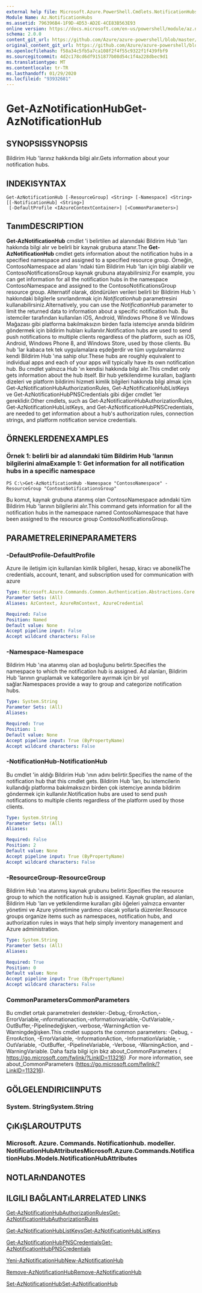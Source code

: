 ```yaml
---
external help file: Microsoft.Azure.PowerShell.Cmdlets.NotificationHubs.dll-Help.xml
Module Name: Az.NotificationHubs
ms.assetid: 796396B4-1F9D-4D53-AD2E-4CE83B563E93
online version: https://docs.microsoft.com/en-us/powershell/module/az.notificationhubs/get-aznotificationhub
schema: 2.0.0
content_git_url: https://github.com/Azure/azure-powershell/blob/master/src/NotificationHubs/NotificationHubs/help/Get-AzNotificationHub.md
original_content_git_url: https://github.com/Azure/azure-powershell/blob/master/src/NotificationHubs/NotificationHubs/help/Get-AzNotificationHub.md
ms.openlocfilehash: f58a34c5fb5a7ca108f2f4f55c9322f1f439fbf9
ms.sourcegitcommit: 4d2c178cd6df9151877b08d54c1f4a228dbec9d1
ms.translationtype: MT
ms.contentlocale: tr-TR
ms.lasthandoff: 01/29/2020
ms.locfileid: "93932681"
---
```

# <span data-ttu-id="ee3b3-101">Get-AzNotificationHub</span><span class="sxs-lookup"><span data-stu-id="ee3b3-101">Get-AzNotificationHub</span></span>

## <span data-ttu-id="ee3b3-102">SYNOPSIS</span><span class="sxs-lookup"><span data-stu-id="ee3b3-102">SYNOPSIS</span></span>
<span data-ttu-id="ee3b3-103">Bildirim Hub 'larınız hakkında bilgi alır.</span><span class="sxs-lookup"><span data-stu-id="ee3b3-103">Gets information about your notification hubs.</span></span>

## <span data-ttu-id="ee3b3-104">INDEKI</span><span class="sxs-lookup"><span data-stu-id="ee3b3-104">SYNTAX</span></span>

```
Get-AzNotificationHub [-ResourceGroup] <String> [-Namespace] <String> [[-NotificationHub] <String>]
 [-DefaultProfile <IAzureContextContainer>] [<CommonParameters>]
```

## <span data-ttu-id="ee3b3-105">Tanım</span><span class="sxs-lookup"><span data-stu-id="ee3b3-105">DESCRIPTION</span></span>
<span data-ttu-id="ee3b3-106">**Get-AzNotificationHub** cmdlet 'i belirtilen ad alanındaki Bildirim Hub 'ları hakkında bilgi alır ve belirli bir kaynak grubuna atanır.</span><span class="sxs-lookup"><span data-stu-id="ee3b3-106">The **Get-AzNotificationHub** cmdlet gets information about the notification hubs in a specified namespace and assigned to a specified resource group.</span></span>
<span data-ttu-id="ee3b3-107">Örneğin, ContosoNamespace ad alanı 'ndaki tüm Bildirim Hub 'ları için bilgi alabilir ve ContosoNotificationsGroup kaynak grubuna atayabilirsiniz.</span><span class="sxs-lookup"><span data-stu-id="ee3b3-107">For example, you can get information for all the notification hubs in the namespace ContosoNamespace and assigned to the ContosoNotificationsGroup resource group.</span></span>
<span data-ttu-id="ee3b3-108">Alternatif olarak, döndürülen verileri belirli bir Bildirim Hub 'ı hakkındaki bilgilerle sınırlandırmak için *Notificationhub* parametresini kullanabilirsiniz.</span><span class="sxs-lookup"><span data-stu-id="ee3b3-108">Alternatively, you can use the *NotificationHub* parameter to limit the returned data to information about a specific notification hub.</span></span>
<span data-ttu-id="ee3b3-109">Bu istemciler tarafından kullanılan iOS, Android, Windows Phone 8 ve Windows Mağazası gibi platforma bakılmaksızın birden fazla istemciye anında bildirim göndermek için bildirim hubları kullanılır.</span><span class="sxs-lookup"><span data-stu-id="ee3b3-109">Notification hubs are used to send push notifications to multiple clients regardless of the platform, such as iOS, Android, Windows Phone 8, and Windows Store, used by those clients.</span></span>
<span data-ttu-id="ee3b3-110">Bu hub 'lar kabaca tek tek uygulamalara eşdeğerdir ve tüm uygulamalarınız kendi Bildirim Hub 'ına sahip olur.</span><span class="sxs-lookup"><span data-stu-id="ee3b3-110">These hubs are roughly equivalent to individual apps and each of your apps will typically have its own notification hub.</span></span>
<span data-ttu-id="ee3b3-111">Bu cmdlet yalnızca Hub 'ın kendisi hakkında bilgi alır.</span><span class="sxs-lookup"><span data-stu-id="ee3b3-111">This cmdlet only gets information about the hub itself.</span></span>
<span data-ttu-id="ee3b3-112">Bir hub yetkilendirme kuralları, bağlantı dizeleri ve platform bildirimi hizmeti kimlik bilgileri hakkında bilgi almak için Get-AzNotificationHubAuthorizationRules, Get-AzNotificationHubListKeys ve Get-AzNotificationHubPNSCredentials gibi diğer cmdlet 'ler gereklidir.</span><span class="sxs-lookup"><span data-stu-id="ee3b3-112">Other cmdlets, such as Get-AzNotificationHubAuthorizationRules, Get-AzNotificationHubListKeys, and Get-AzNotificationHubPNSCredentials, are needed to get information about a hub's authorization rules, connection strings, and platform notification service credentials.</span></span>

## <span data-ttu-id="ee3b3-113">ÖRNEKLERDEN</span><span class="sxs-lookup"><span data-stu-id="ee3b3-113">EXAMPLES</span></span>

### <span data-ttu-id="ee3b3-114">Örnek 1: belirli bir ad alanındaki tüm Bildirim Hub 'larının bilgilerini alma</span><span class="sxs-lookup"><span data-stu-id="ee3b3-114">Example 1: Get information for all notification hubs in a specific namespace</span></span>
```
PS C:\>Get-AzNotificationHub -Namespace "ContosoNamespace" -ResourceGroup "ContosoNotificationsGroup"
```

<span data-ttu-id="ee3b3-115">Bu komut, kaynak grubuna atanmış olan ContosoNamespace adındaki tüm Bildirim Hub 'larının bilgilerini alır.</span><span class="sxs-lookup"><span data-stu-id="ee3b3-115">This command gets information for all the notification hubs in the namespace named ContosoNamespace that have been assigned to the resource group ContosoNotificationsGroup.</span></span>

## <span data-ttu-id="ee3b3-116">PARAMETRELERINE</span><span class="sxs-lookup"><span data-stu-id="ee3b3-116">PARAMETERS</span></span>

### <span data-ttu-id="ee3b3-117">-DefaultProfile</span><span class="sxs-lookup"><span data-stu-id="ee3b3-117">-DefaultProfile</span></span>
<span data-ttu-id="ee3b3-118">Azure ile iletişim için kullanılan kimlik bilgileri, hesap, kiracı ve abonelik</span><span class="sxs-lookup"><span data-stu-id="ee3b3-118">The credentials, account, tenant, and subscription used for communication with azure</span></span>

```yaml
Type: Microsoft.Azure.Commands.Common.Authentication.Abstractions.Core.IAzureContextContainer
Parameter Sets: (All)
Aliases: AzContext, AzureRmContext, AzureCredential

Required: False
Position: Named
Default value: None
Accept pipeline input: False
Accept wildcard characters: False
```

### <span data-ttu-id="ee3b3-119">-Namespace</span><span class="sxs-lookup"><span data-stu-id="ee3b3-119">-Namespace</span></span>
<span data-ttu-id="ee3b3-120">Bildirim Hub 'ına atanmış olan ad boşluğunu belirtir.</span><span class="sxs-lookup"><span data-stu-id="ee3b3-120">Specifies the namespace to which the notification hub is assigned.</span></span>
<span data-ttu-id="ee3b3-121">Ad alanları, Bildirim Hub 'larının gruplamak ve kategorilere ayırmak için bir yol sağlar.</span><span class="sxs-lookup"><span data-stu-id="ee3b3-121">Namespaces provide a way to group and categorize notification hubs.</span></span>

```yaml
Type: System.String
Parameter Sets: (All)
Aliases:

Required: True
Position: 1
Default value: None
Accept pipeline input: True (ByPropertyName)
Accept wildcard characters: False
```

### <span data-ttu-id="ee3b3-122">-NotificationHub</span><span class="sxs-lookup"><span data-stu-id="ee3b3-122">-NotificationHub</span></span>
<span data-ttu-id="ee3b3-123">Bu cmdlet 'in aldığı Bildirim Hub 'ının adını belirtir.</span><span class="sxs-lookup"><span data-stu-id="ee3b3-123">Specifies the name of the notification hub that this cmdlet gets.</span></span>
<span data-ttu-id="ee3b3-124">Bildirim Hub 'ları, bu istemcilerin kullandığı platforma bakılmaksızın birden çok istemciye anında bildirim göndermek için kullanılır.</span><span class="sxs-lookup"><span data-stu-id="ee3b3-124">Notification hubs are used to send push notifications to multiple clients regardless of the platform used by those clients.</span></span>

```yaml
Type: System.String
Parameter Sets: (All)
Aliases:

Required: False
Position: 2
Default value: None
Accept pipeline input: True (ByPropertyName)
Accept wildcard characters: False
```

### <span data-ttu-id="ee3b3-125">-ResourceGroup</span><span class="sxs-lookup"><span data-stu-id="ee3b3-125">-ResourceGroup</span></span>
<span data-ttu-id="ee3b3-126">Bildirim Hub 'ına atanmış kaynak grubunu belirtir.</span><span class="sxs-lookup"><span data-stu-id="ee3b3-126">Specifies the resource group to which the notification hub is assigned.</span></span>
<span data-ttu-id="ee3b3-127">Kaynak grupları, ad alanları, Bildirim Hub 'ları ve yetkilendirme kuralları gibi öğeleri yalnızca envanter yönetimi ve Azure yönetimine yardımcı olacak yollarla düzenler.</span><span class="sxs-lookup"><span data-stu-id="ee3b3-127">Resource groups organize items such as namespaces, notification hubs, and authorization rules in ways that help simply inventory management and Azure administration.</span></span>

```yaml
Type: System.String
Parameter Sets: (All)
Aliases:

Required: True
Position: 0
Default value: None
Accept pipeline input: True (ByPropertyName)
Accept wildcard characters: False
```

### <span data-ttu-id="ee3b3-128">CommonParameters</span><span class="sxs-lookup"><span data-stu-id="ee3b3-128">CommonParameters</span></span>
<span data-ttu-id="ee3b3-129">Bu cmdlet ortak parametreleri destekler:-Debug,-ErrorAction,-ErrorVariable,-ınformationaction,-ınformationvariable,-OutVariable,-OutBuffer,-Pipelinedeğişken,-verbose,-WarningAction ve-Warningdeğişken.</span><span class="sxs-lookup"><span data-stu-id="ee3b3-129">This cmdlet supports the common parameters: -Debug, -ErrorAction, -ErrorVariable, -InformationAction, -InformationVariable, -OutVariable, -OutBuffer, -PipelineVariable, -Verbose, -WarningAction, and -WarningVariable.</span></span> <span data-ttu-id="ee3b3-130">Daha fazla bilgi için bkz about_CommonParameters ( https://go.microsoft.com/fwlink/?LinkID=113216) .</span><span class="sxs-lookup"><span data-stu-id="ee3b3-130">For more information, see about_CommonParameters (https://go.microsoft.com/fwlink/?LinkID=113216).</span></span>

## <span data-ttu-id="ee3b3-131">GÖLGELENDIRICI</span><span class="sxs-lookup"><span data-stu-id="ee3b3-131">INPUTS</span></span>

### <span data-ttu-id="ee3b3-132">System. String</span><span class="sxs-lookup"><span data-stu-id="ee3b3-132">System.String</span></span>

## <span data-ttu-id="ee3b3-133">ÇıKıŞLAR</span><span class="sxs-lookup"><span data-stu-id="ee3b3-133">OUTPUTS</span></span>

### <span data-ttu-id="ee3b3-134">Microsoft. Azure. Commands. Notificationhub. modeller. NotificationHubAttributes</span><span class="sxs-lookup"><span data-stu-id="ee3b3-134">Microsoft.Azure.Commands.NotificationHubs.Models.NotificationHubAttributes</span></span>

## <span data-ttu-id="ee3b3-135">NOTLARıNDA</span><span class="sxs-lookup"><span data-stu-id="ee3b3-135">NOTES</span></span>

## <span data-ttu-id="ee3b3-136">ILGILI BAĞLANTıLAR</span><span class="sxs-lookup"><span data-stu-id="ee3b3-136">RELATED LINKS</span></span>

[<span data-ttu-id="ee3b3-137">Get-AzNotificationHubAuthorizationRules</span><span class="sxs-lookup"><span data-stu-id="ee3b3-137">Get-AzNotificationHubAuthorizationRules</span></span>](./Get-AzNotificationHubAuthorizationRules.md)

[<span data-ttu-id="ee3b3-138">Get-AzNotificationHubListKeys</span><span class="sxs-lookup"><span data-stu-id="ee3b3-138">Get-AzNotificationHubListKeys</span></span>](./Get-AzNotificationHubListKeys.md)

[<span data-ttu-id="ee3b3-139">Get-AzNotificationHubPNSCredentials</span><span class="sxs-lookup"><span data-stu-id="ee3b3-139">Get-AzNotificationHubPNSCredentials</span></span>](./Get-AzNotificationHubPNSCredentials.md)

[<span data-ttu-id="ee3b3-140">Yeni-AzNotificationHub</span><span class="sxs-lookup"><span data-stu-id="ee3b3-140">New-AzNotificationHub</span></span>](./New-AzNotificationHub.md)

[<span data-ttu-id="ee3b3-141">Remove-AzNotificationHub</span><span class="sxs-lookup"><span data-stu-id="ee3b3-141">Remove-AzNotificationHub</span></span>](./Remove-AzNotificationHub.md)

[<span data-ttu-id="ee3b3-142">Set-AzNotificationHub</span><span class="sxs-lookup"><span data-stu-id="ee3b3-142">Set-AzNotificationHub</span></span>](./Set-AzNotificationHub.md)


